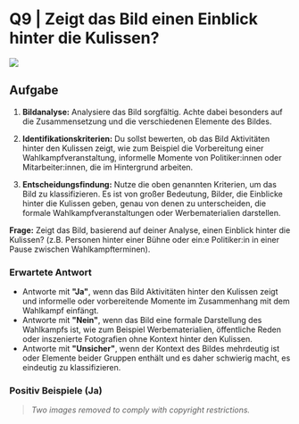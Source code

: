 # Q9 | Zeigt das Bild einen Einblick hinter die Kulissen?
![](https://md.digitalhumanities.io/uploads/upload_6b46b86fb52e9e67df00629c6325ac4d.png)

## Aufgabe
1. **Bildanalyse:** Analysiere das Bild sorgfältig. Achte dabei besonders auf die Zusammensetzung und die verschiedenen Elemente des Bildes.

2. **Identifikationskriterien:** Du sollst bewerten, ob das Bild Aktivitäten hinter den Kulissen zeigt, wie zum Beispiel die Vorbereitung einer Wahlkampfveranstaltung, informelle Momente von Politiker:innen oder Mitarbeiter:innen, die im Hintergrund arbeiten.

3. **Entscheidungsfindung:** Nutze die oben genannten Kriterien, um das Bild zu klassifizieren. Es ist von großer Bedeutung, Bilder, die Einblicke hinter die Kulissen geben, genau von denen zu unterscheiden, die formale Wahlkampfveranstaltungen oder Werbematerialien darstellen.


**Frage:** Zeigt das Bild, basierend auf deiner Analyse, einen Einblick hinter die Kulissen? (z.B. Personen hinter einer Bühne oder ein:e Politiker:in in einer Pause zwischen Wahlkampfterminen).

### Erwartete Antwort
- Antworte mit **"Ja"**, wenn das Bild Aktivitäten hinter den Kulissen zeigt und informelle oder vorbereitende Momente im Zusammenhang mit dem Wahlkampf einfängt.
- Antworte mit **"Nein"**, wenn das Bild eine formale Darstellung des Wahlkampfs ist, wie zum Beispiel Werbematerialien, öffentliche Reden oder inszenierte Fotografien ohne Kontext hinter den Kulissen.
- Antworte mit **"Unsicher"**, wenn der Kontext des Bildes mehrdeutig ist oder Elemente beider Gruppen enthält und es daher schwierig macht, es eindeutig zu klassifizieren.

### Positiv Beispiele (Ja)

> *Two images removed to comply with copyright restrictions.*